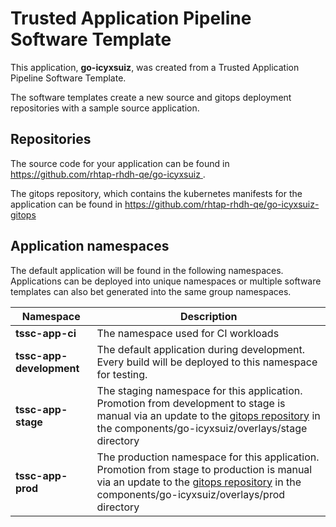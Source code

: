 # Trusted Application Pipeline Software Template

This application, **go-icyxsuiz**, was created from a Trusted Application Pipeline Software Template.

The software templates create a new source and gitops deployment repositories with a sample source application. 

## Repositories

The source code for your application can be found in [https://github.com/rhtap-rhdh-qe/go-icyxsuiz ](https://github.com/rhtap-rhdh-qe/go-icyxsuiz ).
 
The gitops repository, which contains the kubernetes manifests for the application can be found in 
[https://github.com/rhtap-rhdh-qe/go-icyxsuiz-gitops ](https://github.com/rhtap-rhdh-qe/go-icyxsuiz-gitops ) 

## Application namespaces 

The default application will be found in the following namespaces. Applications can be deployed into unique namespaces or multiple software templates can also bet generated into the same group namespaces.  

|  Namespace   |  Description   |  
| -------- | -------- |
| **tssc-app-ci** | The namespace used for CI workloads |
| **tssc-app-development** | The default application during development. Every build will be deployed to this namespace for testing. |
| **tssc-app-stage** | The staging namespace for this application. Promotion from development to stage is manual via an update to the [gitops repository](https://github.com/rhtap-rhdh-qe/go-icyxsuiz-gitops ) in the components/go-icyxsuiz/overlays/stage directory |
| **tssc-app-prod** | The production namespace for this application. Promotion from stage to production is manual via an update to the [gitops repository](https://github.com/rhtap-rhdh-qe/go-icyxsuiz-gitops ) in the components/go-icyxsuiz/overlays/prod directory |